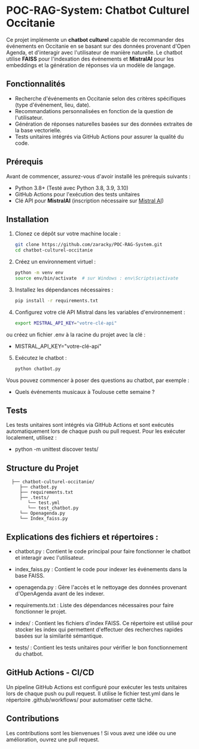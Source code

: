 # POC-RAG-System: Chatbot Culturel Occitanie

Ce projet implémente un **chatbot culturel** capable de recommander des événements en Occitanie en se basant sur des données provenant d'Open Agenda, et d'interagir avec l'utilisateur de manière naturelle. Le chatbot utilise **FAISS** pour l'indexation des événements et **MistralAI** pour les embeddings et la génération de réponses via un modèle de langage.

## Fonctionnalités

- Recherche d'événements en Occitanie selon des critères spécifiques (type d'événement, lieu, date).
- Recommandations personnalisées en fonction de la question de l'utilisateur.
- Génération de réponses naturelles basées sur des données extraites de la base vectorielle.
- Tests unitaires intégrés via GitHub Actions pour assurer la qualité du code.

## Prérequis

Avant de commencer, assurez-vous d'avoir installé les prérequis suivants :

- Python 3.8+ (Testé avec Python 3.8, 3.9, 3.10)
- GitHub Actions pour l'exécution des tests unitaires
- Clé API pour **MistralAI** (inscription nécessaire sur [Mistral AI](https://mistral.ai))

## Installation

1. Clonez ce dépôt sur votre machine locale :

   ```bash
   git clone https://github.com/zaracky/POC-RAG-System.git
   cd chatbot-culturel-occitanie


2. Créez un environnement virtuel :

   ```bash
   python -m venv env
   source env/bin/activate  # sur Windows : env\Scripts\activate

3. Installez les dépendances nécessaires :

   ```bash
   pip install -r requirements.txt

4. Configurez votre clé API Mistral dans les variables d'environnement :

   ```bash
   export MISTRAL_API_KEY="votre-clé-api"

ou créez un fichier .env à la racine du projet avec la clé :

   - MISTRAL_API_KEY="votre-clé-api"


5. Exécutez le chatbot :

   ```bash
   python chatbot.py

Vous pouvez commencer à poser des questions au chatbot, par exemple :

   - Quels événements musicaux à Toulouse cette semaine ?

## Tests

Les tests unitaires sont intégrés via GitHub Actions et sont exécutés automatiquement lors de chaque push ou pull request. Pour les exécuter localement, utilisez :

   - python -m unittest discover tests/




## Structure du Projet

      ├── chatbot-culturel-occitanie/
         ├── chatbot.py                   
         ├── requirements.txt           
         ├── .tests/         
            └── test.yml           
            └── test_chatbot.py
         └── Openagenda.py
         └── Index_faiss.py

## Explications des fichiers et répertoires :
- chatbot.py : Contient le code principal pour faire fonctionner le chatbot et interagir avec l'utilisateur.

- index_faiss.py : Contient le code pour indexer les événements dans la base FAISS.

- openagenda.py : Gère l'accès et le nettoyage des données provenant d'OpenAgenda avant de les indexer.

- requirements.txt : Liste des dépendances nécessaires pour faire fonctionner le projet.

- index/ : Contient les fichiers d'index FAISS. Ce répertoire est utilisé pour stocker les index qui permettent d'effectuer des recherches rapides basées sur la similarité sémantique.

- tests/ : Contient les tests unitaires pour vérifier le bon fonctionnement du chatbot.


## GitHub Actions - CI/CD

Un pipeline GitHub Actions est configuré pour exécuter les tests unitaires lors de chaque push ou pull request. Il utilise le fichier test.yml dans le répertoire .github/workflows/ pour automatiser cette tâche.

## Contributions

Les contributions sont les bienvenues ! Si vous avez une idée ou une amélioration, ouvrez une pull request.
